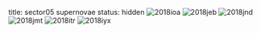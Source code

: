 title: sector05 supernovae
status: hidden
![2018ioa]({filename}../../images/sector05/lc_2018ioa_cleaned.png)
![2018jeb]({filename}../../images/sector05/lc_2018jeb_cleaned.png)
![2018jnd]({filename}../../images/sector05/lc_2018jnd_cleaned.png)
![2018jmt]({filename}../../images/sector05/lc_2018jmt_cleaned.png)
![2018itr]({filename}../../images/sector05/lc_2018itr_cleaned.png)
![2018iyx]({filename}../../images/sector05/lc_2018iyx_cleaned.png)
